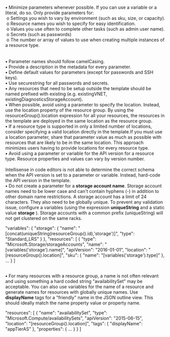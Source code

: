 
<b>•</b> Minimize parameters whenever possible. If you can use a variable or a literal, do so. Only provide parameters for:<br/>
  &nbsp;o	Settings you wish to vary by environment (such as sku, size, or capacity).<br/>
  &nbsp;o	Resource names you wish to specify for easy identification.<br/>
  &nbsp;o	Values you use often to complete other tasks (such as admin user name).<br/>
  &nbsp;o	Secrets (such as passwords)<br/>
  &nbsp;o	The number or array of values to use when creating multiple instances of a resource type.<br/><br/><br/>
<b>•</b> Parameter names should follow camelCasing.<br/>
<b>•</b>	Provide a description in the metadata for every parameter.<br/>
<b>•</b>	Define default values for parameters (except for passwords and SSH keys).<br/> 
<b>•</b>	Use securestring for all passwords and secrets.<br/>
<b>•</b>	Any resources that need to be setup outside the template should be named prefixed with existing (e.g. existingVNET,
existingDiagnosticsStorageAccount).<br/>
<b>•</b>	When possible, avoid using a parameter to specify the location. Instead, use the location property of the resource group. By using the resourceGroup().location expression for all your resources, the resources in the template are deployed in the same location as the resource group.<br/>
<b>•</b>	If a resource type is supported in only a limited number of locations, consider specifying a valid location directly in the template.If you must use a location parameter, share that parameter value as much as possible with resources that are likely to be in the same 
location. This approach minimizes users having to provide locations for every resource type.<br/>
<b>•</b>	Avoid using a parameter or variable for the API version for a resource type. Resource properties and values can vary by version number.<br/><br/>
Intellisense in code editors is not able to determine the correct schema when the API version is set to a parameter or variable. Instead, hard-code the API version in the template.<br/>
<b>•</b> Do not create a parameter for a <b>storage account name</b>. Storage account names need to be lower case and can't contain hyphens (-) in addition to other domain name restrictions. A storage account has a limit of 24 characters. They also need to be globally unique. To prevent any validation issue, configure a variables (using the expression <b>uniqueString</b> and a static value <b>storage</b> ). Storage accounts with a common prefix (uniqueString) will not get clustered on the same racks.<br/>
<p>
"variables": {
     "storage": {
         "name": "[concat(uniqueString(resourceGroup().id),'storage')]",
         "type": "Standard_LRS"
     }
 },
 "resources": [
   {
       "type": "Microsoft.Storage/storageAccounts",
       "name": "[variables('storage').name]",
       "apiVersion": "2016-01-01",
       "location": "[resourceGroup().location]",
       "sku": {
           "name": "[variables('storage').type]"
       },
       ...
   }
 ]
 </p>
 
 <br/>
 <b>•</b> For many resources with a resource group, a name is not often relevant and using something a hard coded string "availabilitySet" may be acceptable. You can also use variables for the name of a resource and generate names for resources with globally unique names. Use <b>displayName</b> tags for a "friendly" name in the JSON outline view. This should ideally match the name property value or property name.<br/>
<p>
"resources": [
 {
   "name": "availabilitySet",
   "type": "Microsoft.Compute/availabilitySets",
   "apiVersion": "2015-06-15",
   "location": "[resourceGroup().location]",
   "tags": { "displayName": "appTierAS" },
   "properties": {
      ...
   }
}
]
</p>



